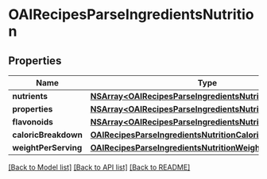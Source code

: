 # OAIRecipesParseIngredientsNutrition

## Properties
Name | Type | Description | Notes
------------ | ------------- | ------------- | -------------
**nutrients** | [**NSArray&lt;OAIRecipesParseIngredientsNutritionNutrients&gt;***](OAIRecipesParseIngredientsNutritionNutrients.md) |  | 
**properties** | [**NSArray&lt;OAIRecipesParseIngredientsNutritionProperties&gt;***](OAIRecipesParseIngredientsNutritionProperties.md) |  | 
**flavonoids** | [**NSArray&lt;OAIRecipesParseIngredientsNutritionProperties&gt;***](OAIRecipesParseIngredientsNutritionProperties.md) |  | 
**caloricBreakdown** | [**OAIRecipesParseIngredientsNutritionCaloricBreakdown***](OAIRecipesParseIngredientsNutritionCaloricBreakdown.md) |  | 
**weightPerServing** | [**OAIRecipesParseIngredientsNutritionWeightPerServing***](OAIRecipesParseIngredientsNutritionWeightPerServing.md) |  | 

[[Back to Model list]](../README.md#documentation-for-models) [[Back to API list]](../README.md#documentation-for-api-endpoints) [[Back to README]](../README.md)


